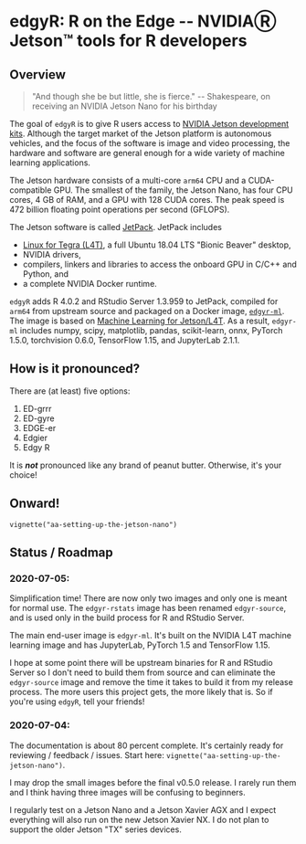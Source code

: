 edgyR: R on the Edge -- NVIDIAⓇ Jetson™ tools for R developers
================

Overview
--------

> "And though she be but little, she is fierce." -- Shakespeare, on receiving an NVIDIA Jetson Nano for his birthday

The goal of `edgyR` is to give R users access to [NVIDIA Jetson development kits](https://developer.nvidia.com/embedded/develop/hardware). Although the target market of the Jetson platform is autonomous vehicles, and the focus of the software is image and video processing, the hardware and software are general enough for a wide variety of machine learning applications.

The Jetson hardware consists of a multi-core `arm64` CPU and a CUDA-compatible GPU. The smallest of the family, the Jetson Nano, has four CPU cores, 4 GB of RAM, and a GPU with 128 CUDA cores. The peak speed is 472 billion floating point operations per second (GFLOPS).

The Jetson software is called [JetPack](https://developer.nvidia.com/embedded/jetpack). JetPack includes

-   [Linux for Tegra (L4T)](https://developer.nvidia.com/embedded/linux-tegra), a full Ubuntu 18.04 LTS "Bionic Beaver" desktop,
-   NVIDIA drivers,
-   compilers, linkers and libraries to access the onboard GPU in C/C++ and Python, and
-   a complete NVIDIA Docker runtime.

`edgyR` adds R 4.0.2 and RStudio Server 1.3.959 to JetPack, compiled for `arm64` from upstream source and packaged on a Docker image, [`edgyr-ml`](https://hub.docker.com/r/znmeb/edgyr-ml). The image is based on [Machine Learning for Jetson/L4T](https://ngc.nvidia.com/catalog/containers/nvidia:l4t-ml). As a result, `edgyr-ml` includes numpy, scipy, matplotlib, pandas, scikit-learn, onnx, PyTorch 1.5.0, torchvision 0.6.0, TensorFlow 1.15, and JupyterLab 2.1.1.

How is it pronounced?
---------------------

There are (at least) five options:

1.  ED-grrr
2.  ED-gyre
3.  EDGE-er
4.  Edgier
5.  Edgy R

It is ***not*** pronounced like any brand of peanut butter. Otherwise, it's your choice!

Onward!
-------

`vignette("aa-setting-up-the-jetson-nano")`

Status / Roadmap
----------------

### 2020-07-05:

Simplification time! There are now only two images and only one is meant for normal use. The `edgyr-rstats` image has been renamed `edgyr-source`, and is used only in the build process for R and RStudio Server.

The main end-user image is `edgyr-ml`. It's built on the NVIDIA L4T machine learning image and has JupyterLab, PyTorch 1.5 and TensorFlow 1.15.

I hope at some point there will be upstream binaries for R and RStudio Server so I don't need to build them from source and can eliminate the `edgyr-source` image and remove the time it takes to build it from my release process. The more users this project gets, the more likely that is. So if you're using `edgyR`, tell your friends!

### 2020-07-04:

The documentation is about 80 percent complete. It's certainly ready for reviewing / feedback / issues. Start here: `vignette("aa-setting-up-the-jetson-nano")`.

I may drop the small images before the final v0.5.0 release. I rarely run them and I think having three images will be confusing to beginners.

I regularly test on a Jetson Nano and a Jetson Xavier AGX and I expect everything will also run on the new Jetson Xavier NX. I do not plan to support the older Jetson "TX" series devices.

